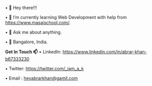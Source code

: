 • 👋 Hey there!!!

• 🌱 I’m currently learning Web Development with help from https://www.masaischool.com/.

• 📑 Ask me about anything.

•  📍  Bangalore, India.
       
**Get In Touch 📫**
• LinkedIn: https://www.linkedin.com/in/abrar-khan-b67333230

• Twitter: https://twitter.com/_iam_a_k

• Email : heyabrarkhan@gamil.com

<!---
heyabrar/heyabrar is a ✨ special ✨ repository because its `README.md` (this file) appears on your GitHub profile.
You can click the Preview link to take a look at your changes.
--->
